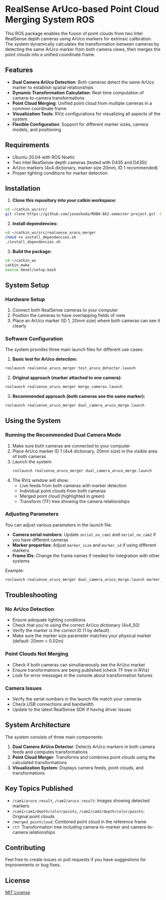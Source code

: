 # RealSense ArUco-based Point Cloud Merging System ROS

This ROS  package enables the fusion of point clouds from two Intel RealSense depth cameras using ArUco markers for extrinsic calibration. The system dynamically calculates the transformation between cameras by detecting the same ArUco marker from both camera views, then merges the point clouds into a unified coordinate frame.

## Features

- **Dual Camera ArUco Detection**: Both cameras detect the same ArUco marker to establish spatial relationships
- **Dynamic Transformation Calculation**: Real-time computation of camera-to-camera transformations
- **Point Cloud Merging**: Unified point cloud from multiple cameras in a common coordinate frame
- **Visualization Tools**: RViz configurations for visualizing all aspects of the system
- **Flexible Configuration**: Support for different marker sizes, camera models, and positioning

## Requirements

- Ubuntu 20.04 with ROS Noetic
- Two Intel RealSense depth cameras (tested with D435 and D435i)
- ArUco markers (4x4 dictionary, marker size 20mm, ID 1 recommended)
- Proper lighting conditions for marker detection

## Installation

1. **Clone this repository into your catkin workspace:**

```bash
cd ~/catkin_ws/src/
git clone https://github.com/jonaskoda/ROB8-862-semester-project.git -b pointcloud-merging realsense_aruco_merger
```

2. **Install dependencies:**

```bash
cd ~/catkin_ws/src/realsense_aruco_merger
chmod +x install_dependencies.sh
./install_dependencies.sh
```

3. **Build the package:**

```bash
cd ~/catkin_ws
catkin_make
source devel/setup.bash
```

## System Setup

### Hardware Setup

1. Connect both RealSense cameras to your computer
2. Position the cameras to have overlapping fields of view
3. Place an ArUco marker (ID 1, 20mm size) where both cameras can see it clearly

### Software Configuration

The system provides three main launch files for different use cases:

1. **Basic test for ArUco detection:**
```bash
roslaunch realsense_aruco_merger test_aruco_detector.launch
```

2. **Original approach (marker attached to one camera):**
```bash
roslaunch realsense_aruco_merger merge_cameras.launch
```

3. **Recommended approach (both cameras see the same marker):**
```bash
roslaunch realsense_aruco_merger dual_camera_aruco_merge.launch
```

## Using the System

### Running the Recommended Dual Camera Mode

1. Make sure both cameras are connected to your computer
2. Place ArUco marker ID 1 (4x4 dictionary, 20mm size) in the visible area of both cameras
3. Launch the system:
   ```bash
   roslaunch realsense_aruco_merger dual_camera_aruco_merge.launch
   ```
4. The RViz window will show:
   - Live feeds from both cameras with marker detection
   - Individual point clouds from both cameras
   - Merged point cloud (highlighted in green)
   - Transform (TF) tree showing the camera relationships

### Adjusting Parameters

You can adjust various parameters in the launch file:

- **Camera serial numbers**: Update `serial_no_cam1` and `serial_no_cam2` if you have different cameras
- **Marker properties**: Adjust `marker_size` and `marker_id` if using different markers
- **Frame IDs**: Change the frame names if needed for integration with other systems

Example:
```bash
roslaunch realsense_aruco_merger dual_camera_aruco_merge.launch marker_size:=0.03 marker_id:=2
```

## Troubleshooting

### No ArUco Detection

- Ensure adequate lighting conditions
- Check that you're using the correct ArUco dictionary (4x4_50)
- Verify the marker is the correct ID (1 by default)
- Make sure the marker size parameter matches your physical marker (default: 20mm = 0.02m)

### Point Clouds Not Merging

- Check if both cameras can simultaneously see the ArUco marker
- Ensure transformations are being published (check TF tree in RViz)
- Look for error messages in the console about transformation failures

### Camera Issues

- Verify the serial numbers in the launch file match your cameras
- Check USB connections and bandwidth
- Update to the latest RealSense SDK if having driver issues

## System Architecture

The system consists of three main components:

1. **Dual Camera ArUco Detector**: Detects ArUco markers in both camera feeds and computes transformations
2. **Point Cloud Merger**: Transforms and combines point clouds using the calculated transformations
3. **Visualization System**: Displays camera feeds, point clouds, and transformations

## Key Topics Published

- `/cam1/aruco_result`, `/cam2/aruco_result`: Images showing detected markers
- `/cam1/cam1/depth/color/points`, `/cam2/cam2/depth/color/points`: Original point clouds
- `/merged_pointcloud`: Combined point cloud in the reference frame
- `/tf`: Transformation tree including camera-to-marker and camera-to-camera relationships

## Contributing

Feel free to create issues or pull requests if you have suggestions for improvements or bug fixes.

## License

[MIT License](LICENSE)
